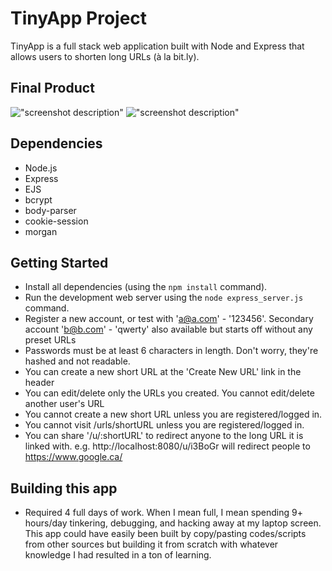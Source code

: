 # TinyApp Project

TinyApp is a full stack web application built with Node and Express that allows users to shorten long URLs (à la bit.ly).

## Final Product

!["screenshot description"](#)
!["screenshot description"](#)

## Dependencies

- Node.js
- Express
- EJS
- bcrypt
- body-parser
- cookie-session
- morgan

## Getting Started

- Install all dependencies (using the `npm install` command).
- Run the development web server using the `node express_server.js` command.
- Register a new account, or test with 'a@a.com' - '123456'. Secondary account 'b@b.com' - 'qwerty' also available but starts off without any preset URLs 
- Passwords must be at least 6 characters in length. Don't worry, they're hashed and not readable.
- You can create a new short URL at the 'Create New URL' link in the header
- You can edit/delete only the URLs you created. You cannot edit/delete another user's URL
- You cannot create a new short URL unless you are registered/logged in.
- You cannot visit /urls/shortURL unless you are registered/logged in.
- You can share '/u/:shortURL' to redirect anyone to the long URL it is linked with. e.g. http://localhost:8080/u/i3BoGr will redirect people to https://www.google.ca/ 

## Building this app
- Required 4 full days of work. When I mean full, I mean spending 9+ hours/day tinkering, debugging, and hacking away at my laptop screen. This app could have easily been built by copy/pasting codes/scripts from other sources but building it from scratch with whatever knowledge I had resulted in a ton of learning.